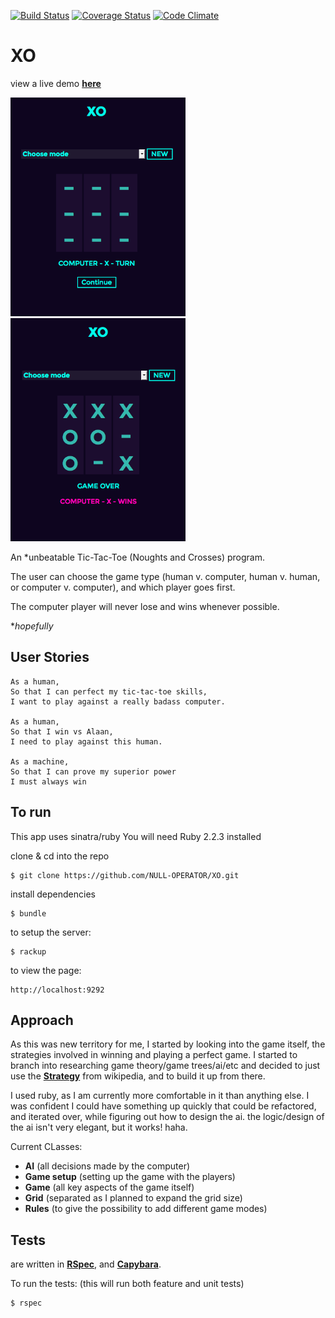[![Build Status](https://travis-ci.org/NULL-OPERATOR/XO.svg?branch=master)](https://travis-ci.org/NULL-OPERATOR/XO) [![Coverage Status](https://coveralls.io/repos/github/NULL-OPERATOR/XO/badge.svg?branch=master)](https://coveralls.io/github/NULL-OPERATOR/XO?branch=master) [![Code Climate](https://codeclimate.com/github/NULL-OPERATOR/XO/badges/gpa.svg)](https://codeclimate.com/github/NULL-OPERATOR/XO)


# XO
view a live demo [**here**][here]

<img src="app/public/img/2.png" alt="XO start" style="width: 280px;"/> <img src="app/public/img/3.png" alt="XO win" style="width: 280px;"/>


An *unbeatable Tic-Tac-Toe (Noughts and Crosses) program.


The user can choose the game type (human v. computer, human v. human, or computer v. computer), and which player goes first.


The computer player will never lose and wins whenever possible.  

**hopefully*

## User Stories
```
As a human,
So that I can perfect my tic-tac-toe skills,
I want to play against a really badass computer.

As a human,
So that I win vs Alaan,
I need to play against this human.

As a machine,
So that I can prove my superior power
I must always win

```

## To run
This app uses sinatra/ruby
You will need Ruby 2.2.3 installed

clone & cd into the repo
```
$ git clone https://github.com/NULL-OPERATOR/XO.git
```
install dependencies

```
$ bundle
```
to setup the server:
```
$ rackup
```
to view the page:
```
http://localhost:9292

```


## Approach

As this was new territory for me, I started by looking into the game itself, the strategies involved in winning and playing a perfect game. I started to branch into researching game theory/game trees/ai/etc and decided to just use the [**Strategy**][strategy] from wikipedia, and to build it up from there.

I used ruby, as I am currently more comfortable in it than anything else. I was confident I could have something up quickly that could be refactored, and iterated over, while figuring out how to design the ai. the logic/design of the ai isn't very elegant, but it works! haha.

Current CLasses:
- **AI** (all decisions made by the computer)
- **Game setup** (setting up the game with the players)
- **Game** (all key aspects of the game itself)
- **Grid**       (separated as I planned to expand the grid size)
- **Rules**     (to give the possibility to add different game modes)

## Tests
are written in [**RSpec**][rspec], and [**Capybara**][capybara].

To run the tests: (this will run both feature and unit tests)
```
$ rspec
```
 [here]: https://xo-rj.herokuapp.com
 [strategy]: https://en.wikipedia.org/wiki/Tic-tac-toe#Strategy
 [rspec]: http://rspec.info/
 [capybara]: https://github.com/jnicklas/capybara
